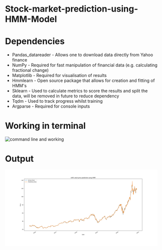 # Stock-market-prediction-using-HMM-Model
# Dependencies
* Pandas_datareader - Allows one to download data directly from Yahoo finance
* NumPy - Required for fast manipulation of financial data (e.g. calculating fractional change)
* Matplotlib - Required for visualisation of results
* Hmmlearn - Open source package that allows for creation and fitting of HMM's 
* Sklearn - Used to calculate metrics to score the results and split the data, will be removed in future to reduce dependency
* Tqdm - Used to track progress whilst training
* Argparse - Required for console inputs
# Working in terminal
![command line and working](https://user-images.githubusercontent.com/88616514/179368141-5054bf08-3afa-43ef-907b-8d5a9b4a66bf.png)
# Output
![plot](AAPLresults_plot.png)

